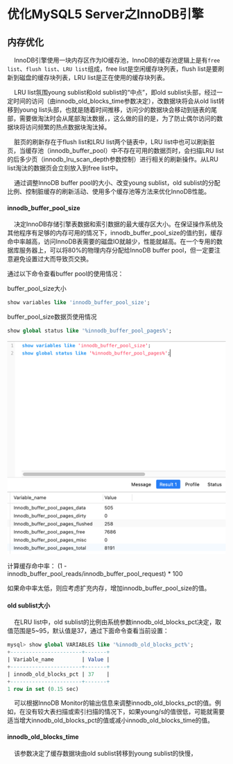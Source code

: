# 优化MySQL5 Server之InnoDB引擎 <!-- {docsify-ignore-all} -->


## 内存优化

&nbsp; &nbsp; InnoDB引擎使用一块内存区作为IO缓存池，InnoDB的缓存池逻辑上是有`free list`、`flush list`、`LRU list`组成，free list是空闲缓存块列表，flush list是要刷新到磁盘的缓存块列表，LRU list是正在使用的缓存块列表。

&nbsp; &nbsp; LRU list氛围young sublist和old sublist的“中点”，即old sublist头部，经过一定时间的访问（由innodb_old_blocks_time参数决定），改数据块将会从old list转移到young list头部，也就是随着时间推移，访问少的数据块会移动到链表的尾部，需要做淘汰时会从尾部淘汰数据，，这么做的目的是，为了防止偶尔访问的数据块将访问频繁的热点数据块淘汰掉。

&nbsp; &nbsp; 脏页的刷新存在于flush list和LRU list两个链表中，LRU list中也可以刷新脏页，当缓存池（innodb_buffer_pool）中不存在可用的数据页时，会扫描LRU list的后多少页（innodb_lru_scan_depth参数控制）进行相关的刷新操作。从LRU list淘汰的数据页会立刻放入到free list中。

&nbsp; &nbsp; 通过调整InnoDB buffer pool的大小、改变young sublist，old sublist的分配比例、控制脏缓存的刷新活动、使用多个缓存池等方法来优化InnoDB性能。

#### innodb_buffer_pool_size

&nbsp; &nbsp; 决定InnoDB存储引擎表数据和索引数据的最大缓存区大小。在保证操作系统及其他程序有足够的内存可用的情况下，innodb_buffer_pool_size的值约到，缓存命中率越高，访问InnoDB表需要的磁盘IO就越少，性能就越高。在一个专用的数据库服务器上，可以将80%的物理内存分配给InnoDB buffer pool，但一定要注意避免设置过大而导致页交换。

通过以下命令查看buffer pool的使用情况：

buffer_pool_size大小
```sql
show variables like 'innodb_buffer_pool_size';
```
buffer_pool_size数据页使用情况
```sql
show global status like '%innodb_buffer_pool_pages%';
```

![avatar](../../../_media/image/mysql/server/bufferpool.png)

计算缓存命中率：
(1 - innodb_buffer_pool_reads/innodb_buffer_pool_request) * 100

如果命中率太低，则应考虑扩充内存，增加innodb_buffer_pool_size的值。

#### old sublist大小

&nbsp; &nbsp; 在LRU list中，old sublist的比例由系统参数innodb_old_blocks_pct决定，取值范围是5~95，默认值是37，通过下面命令查看当前设置：

```sql
mysql> show global VARIABLES like '%innodb_old_blocks_pct%';
+-----------------------+-------+
| Variable_name         | Value |
+-----------------------+-------+
| innodb_old_blocks_pct | 37    |
+-----------------------+-------+
1 row in set (0.15 sec)
```
&nbsp; &nbsp; 可以根据InnoDB Monitor的输出信息来调整innodb_old_blocks_pct的值。例如，在没有较大表扫描或索引扫描的情况下，如果young/s的值很低，可能就需要适当增大innodb_old_blocks_pct的值或减小innodb_old_blocks_time的值。

#### innodb_old_blocks_time

&nbsp; &nbsp; 该参数决定了缓存数据块由old sublist转移到young sublist的快慢，
